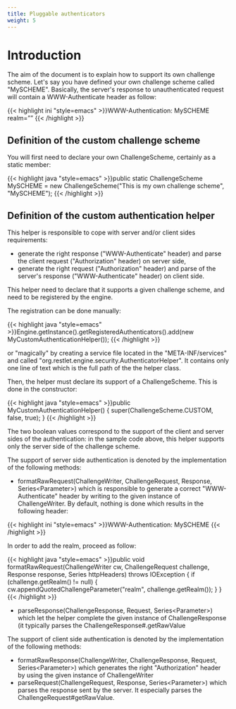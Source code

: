 ```yaml
---
title: Pluggable authenticators
weight: 5
---
```

# Introduction

The aim of the document is to explain how to support its own challenge
scheme. Let's say you have defined your own challenge scheme called
"MySCHEME". Basically, the server's response to unauthenticated request
will contain a WWW-Authenticate header as follow:

{{< highlight ini "style=emacs" >}}WWW-Authentication: MySCHEME realm=”<realm>”
{{< /highlight >}}

## Definition of the custom challenge scheme

You will first need to declare your own ChallengeScheme, certainly as a
static member:

{{< highlight java "style=emacs" >}}public static ChallengeScheme MySCHEME = new ChallengeScheme("This is my own challenge scheme", "MySCHEME");
{{< /highlight >}}

## Definition of the custom authentication helper

This helper is responsible to cope with server and/or client sides
requirements:

-   generate the right response ("WWW-Authenticate" header) and parse
    the client request ("Authorization" header) on server side,
-   generate the right request ("Authorization" header) and parse of the
    server's response ("WWW-Authenticate" header) on client side.

This helper need to declare that it supports a given challenge scheme,
and need to be registered by the engine.

The registration can be done manually:

{{< highlight java "style=emacs" >}}Engine.getInstance().getRegisteredAuthenticators().add(new MyCustomAuthenticationHelper());
{{< /highlight >}}

or "magically" by creating a service file located in the
"META-INF/services" and called
"org.restlet.engine.security.AuthenticatorHelper". It contains only one
line of text which is the full path of the the helper class.

Then, the helper must declare its support of a ChallengeScheme. This is
done in the constructor:

{{< highlight java "style=emacs" >}}public MyCustomAuthenticationHelper() {
    super(ChallengeScheme.CUSTOM, false, true);
}
{{< /highlight >}}

The two boolean values correspond to the support of the client and
server sides of the authentication: in the sample code above, this
helper supports only the server side of the challenge scheme.

The support of server side authentication is denoted by the
implementation of the following methods:

-   formatRawRequest(ChallengeWriter, ChallengeRequest, Response,
    Series\<Parameter\>) which is responsible to generate a correct
    "WWW-Authenticate" header by writing to the given instance of
    ChallengeWriter. By default, nothing is done which results in the
    following header:

{{< highlight ini "style=emacs" >}}WWW-Authentication: MySCHEME
{{< /highlight >}}

In order to add the realm, proceed as follow:

{{< highlight java "style=emacs" >}}public void formatRawRequest(ChallengeWriter cw,
                             ChallengeRequest challenge,
                             Response response,
                             Series<Parameter> httpHeaders) throws IOException {
    if (challenge.getRealm() != null) {
        cw.appendQuotedChallengeParameter("realm", challenge.getRealm());
    }
}
{{< /highlight >}}

-   parseResponse(ChallengeResponse, Request, Series\<Parameter\>) which
    let the helper complete the given instance of ChallengeResponse (it
    typically parses the ChallengeResponse\#.getRawValue

The support of client side authentication is denoted by the
implementation of the following methods:

-   formatRawResponse(ChallengeWriter, ChallengeResponse, Request,
    Series\<Parameter\>) which generates the right "Authorization"
    header by using the given instance of ChallengeWriter
-   parseRequest(ChallengeRequest, Response, Series\<Parameter\>) which
    parses the response sent by the server. It especially parses the
    ChallengeRequest\#getRawValue.
